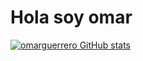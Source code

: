 # Hola soy omar

[![omarguerrero GitHub stats](https://github-readme-stats.vercel.app/api?username=omarguerrero)](https://github.com/anuraghazra/github-readme-stats)
